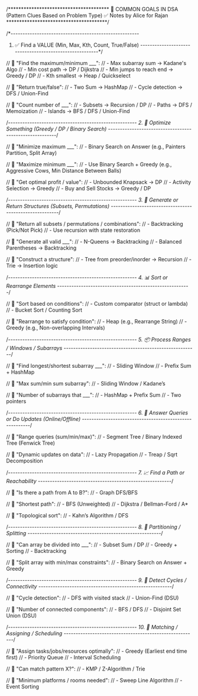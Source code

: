 /***************************************
       🏁 COMMON GOALS IN DSA
     (Pattern Clues Based on Problem Type)
        ✅ Notes by Alice for Rajan
***************************************/

/*------------------------------------------------------
1. ✅ Find a VALUE (Min, Max, Kth, Count, True/False)
--------------------------------------------------------*/

// 🔹 "Find the maximum/minimum ___":
//   - Max subarray sum → Kadane's Algo
//   - Min cost path → DP / Dijkstra
//   - Min jumps to reach end → Greedy / DP
//   - Kth smallest → Heap / Quickselect

// 🔹 "Return true/false":
//   - Two Sum → HashMap
//   - Cycle detection → DFS / Union-Find

// 🔹 "Count number of ___":
//   - Subsets → Recursion / DP
//   - Paths → DFS / Memoization
//   - Islands → BFS / DFS / Union-Find

/*------------------------------------------------------
2. 📏 Optimize Something (Greedy / DP / Binary Search)
--------------------------------------------------------*/

// 🔹 "Minimize maximum ___":
//   - Binary Search on Answer (e.g., Painters Partition, Split Array)

// 🔹 "Maximize minimum ___":
//   - Use Binary Search + Greedy (e.g., Aggressive Cows, Min Distance Between Balls)

// 🔹 "Get optimal profit / value":
//   - Unbounded Knapsack → DP
//   - Activity Selection → Greedy
//   - Buy and Sell Stocks → Greedy / DP

/*------------------------------------------------------
3. 🔁 Generate or Return Structures (Subsets, Permutations)
--------------------------------------------------------*/

// 🔹 "Return all subsets / permutations / combinations":
//   - Backtracking (Pick/Not Pick)
//   - Use recursion with state restoration

// 🔹 "Generate all valid ___":
//   - N-Queens → Backtracking
//   - Balanced Parentheses → Backtracking

// 🔹 "Construct a structure":
//   - Tree from preorder/inorder → Recursion
//   - Trie → Insertion logic

/*------------------------------------------------------
4. 📊 Sort or Rearrange Elements
--------------------------------------------------------*/

// 🔹 "Sort based on conditions":
//   - Custom comparator (struct or lambda)
//   - Bucket Sort / Counting Sort

// 🔹 "Rearrange to satisfy condition":
//   - Heap (e.g., Rearrange String)
//   - Greedy (e.g., Non-overlapping Intervals)

/*------------------------------------------------------
5. 📦 Process Ranges / Windows / Subarrays
--------------------------------------------------------*/

// 🔹 "Find longest/shortest subarray ___":
//   - Sliding Window
//   - Prefix Sum + HashMap

// 🔹 "Max sum/min sum subarray":
//   - Sliding Window / Kadane’s

// 🔹 "Number of subarrays that ___":
//   - HashMap + Prefix Sum
//   - Two pointers

/*------------------------------------------------------
6. 🧠 Answer Queries or Do Updates (Online/Offline)
--------------------------------------------------------*/

// 🔹 "Range queries (sum/min/max)":
//   - Segment Tree / Binary Indexed Tree (Fenwick Tree)

// 🔹 "Dynamic updates on data":
//   - Lazy Propagation
//   - Treap / Sqrt Decomposition

/*------------------------------------------------------
7. 📈 Find a Path or Reachability
--------------------------------------------------------*/

// 🔹 "Is there a path from A to B?":
//   - Graph DFS/BFS

// 🔹 "Shortest path":
//   - BFS (Unweighted)
//   - Dijkstra / Bellman-Ford / A*

// 🔹 "Topological sort":
//   - Kahn’s Algorithm / DFS

/*------------------------------------------------------
8. 🧩 Partitioning / Splitting
--------------------------------------------------------*/

// 🔹 "Can array be divided into ___":
//   - Subset Sum / DP
//   - Greedy + Sorting
//   - Backtracking

// 🔹 "Split array with min/max constraints":
//   - Binary Search on Answer + Greedy

/*------------------------------------------------------
9. 🔄 Detect Cycles / Connectivity
--------------------------------------------------------*/

// 🔹 "Cycle detection":
//   - DFS with visited stack
//   - Union-Find (DSU)

// 🔹 "Number of connected components":
//   - BFS / DFS
//   - Disjoint Set Union (DSU)

/*------------------------------------------------------
10. 🔐 Matching / Assigning / Scheduling
--------------------------------------------------------*/

// 🔹 "Assign tasks/jobs/resources optimally":
//   - Greedy (Earliest end time first)
//   - Priority Queue
//   - Interval Scheduling

// 🔹 "Can match pattern X?":
//   - KMP / Z-Algorithm / Trie

// 🔹 "Minimum platforms / rooms needed":
//   - Sweep Line Algorithm
//   - Event Sorting

